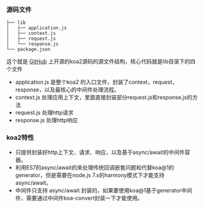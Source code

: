 ### 源码文件
```
├── lib
│   ├── application.js
│   ├── context.js
│   ├── request.js
│   └── response.js
└── package.json
```
这个就是 [GitHub](https://github.com/koajs/koa) 上开源的koa2源码的源文件结构，核心代码就是lib目录下的四个文件

* application.js 是整个koa2 的入口文件，封装了context，request，response，以及最核心的中间件处理流程。
* context.js 处理应用上下文，里面直接封装部分request.js和response.js的方法
* request.js 处理http请求
* response.js 处理http响应

### koa2特性
* 只提供封装好http上下文、请求、响应，以及基于async/await的中间件容器。
* 利用ES7的async/await的来处理传统回调嵌套问题和代替koa@1的generator，但是需要在node.js 7.x的harmony模式下才能支持async/await。
* 中间件只支持 async/await 封装的，如果要使用koa@1基于generator中间件，需要通过中间件koa-convert封装一下才能使用。